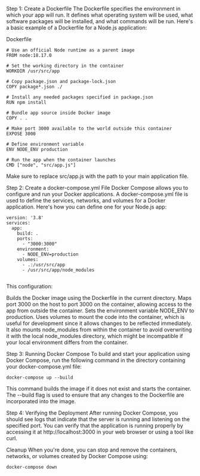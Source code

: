 Step 1: Create a Dockerfile
The Dockerfile specifies the environment in which your app will run. It defines what operating system will be used, what software packages will be installed, and what commands will be run. Here's a basic example of a Dockerfile for a Node.js application:

Dockerfile

```
# Use an official Node runtime as a parent image
FROM node:18.17.0

# Set the working directory in the container
WORKDIR /usr/src/app

# Copy package.json and package-lock.json
COPY package*.json ./

# Install any needed packages specified in package.json
RUN npm install

# Bundle app source inside Docker image
COPY . .

# Make port 3000 available to the world outside this container
EXPOSE 3000

# Define environment variable
ENV NODE_ENV production

# Run the app when the container launches
CMD ["node", "src/app.js"]

```

Make sure to replace src/app.js with the path to your main application file.

Step 2: Create a docker-compose.yml File
Docker Compose allows you to configure and run your Docker applications. A docker-compose.yml file is used to define the services, networks, and volumes for a Docker application. Here's how you can define one for your Node.js app:

```
version: '3.8'
services:
  app:
    build: .
    ports:
      - "3000:3000"
    environment:
      - NODE_ENV=production
    volumes:
      - .:/usr/src/app
      - /usr/src/app/node_modules


```

This configuration:

Builds the Docker image using the Dockerfile in the current directory.
Maps port 3000 on the host to port 3000 on the container, allowing access to the app from outside the container.
Sets the environment variable NODE_ENV to production.
Uses volumes to mount the code into the container, which is useful for development since it allows changes to be reflected immediately. It also mounts node_modules from within the container to avoid overwriting it with the local node_modules directory, which might be incompatible if your local environment differs from the container.


Step 3: Running Docker Compose
To build and start your application using Docker Compose, run the following command in the directory containing your docker-compose.yml file:

```
docker-compose up --build
```

This command builds the image if it does not exist and starts the container. The --build flag is used to ensure that any changes to the Dockerfile are incorporated into the image.

Step 4: Verifying the Deployment
After running Docker Compose, you should see logs that indicate that the server is running and listening on the specified port. You can verify that the application is running properly by accessing it at http://localhost:3000 in your web browser or using a tool like curl.

Cleanup
When you're done, you can stop and remove the containers, networks, or volumes created by Docker Compose using:

```
docker-compose down
```

